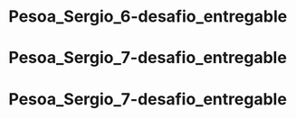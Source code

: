 # Pesoa_Sergio_6-desafio_entregable
# Pesoa_Sergio_7-desafio_entregable
# Pesoa_Sergio_7-desafio_entregable
